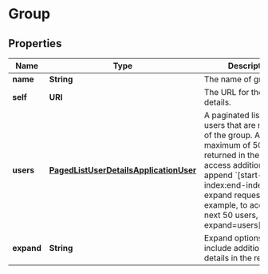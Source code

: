

# Group

## Properties

Name | Type | Description | Notes
------------ | ------------- | ------------- | -------------
**name** | **String** | The name of group. |  [optional]
**self** | **URI** | The URL for these group details. |  [optional] [readonly]
**users** | [**PagedListUserDetailsApplicationUser**](PagedListUserDetailsApplicationUser.md) | A paginated list of the users that are members of the group. A maximum of 50 users is returned in the list, to access additional users append &#x60;[start-index:end-index]&#x60; to the expand request. For example, to access the next 50 users, use&#x60;?expand&#x3D;users[51:100]&#x60;. |  [optional] [readonly]
**expand** | **String** | Expand options that include additional group details in the response. |  [optional] [readonly]



